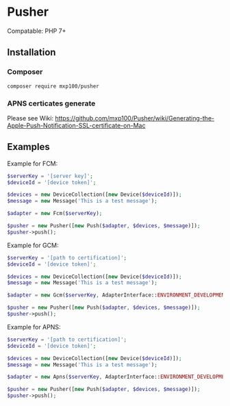 # Pusher
Compatable: PHP 7+
## Installation
### Composer
`composer require mxp100/pusher`
### APNS certicates generate
Please see Wiki:
https://github.com/mxp100/Pusher/wiki/Generating-the-Apple-Push-Notification-SSL-certificate-on-Mac
## Examples
Example for FCM:
```php
$serverKey = '[server key]';
$deviceId = '[device token]';

$devices = new DeviceCollection([new Device($deviceId)]);
$message = new Message('This is a test message');

$adapter = new Fcm($serverKey);

$pusher = new Pusher([new Push($adapter, $devices, $message)]);
$pusher->push();
```
Example for GCM:
```php
$serverKey = '[path to certification]';
$deviceId = '[device token]';

$devices = new DeviceCollection([new Device($deviceId)]);
$message = new Message('This is a test message');

$adapter = new Gcm($serverKey, AdapterInterface::ENVIRONMENT_DEVELOPMENT);

$pusher = new Pusher([new Push($adapter, $devices, $message)]);
$pusher->push();
```
Example for APNS:
```php
$serverKey = '[path to certification]';
$deviceId = '[device token]';

$devices = new DeviceCollection([new Device($deviceId)]);
$message = new Message('This is a test message');

$adapter = new Apns($serverKey, AdapterInterface::ENVIRONMENT_DEVELOPMENT);

$pusher = new Pusher([new Push($adapter, $devices, $message)]);
$pusher->push();
```
